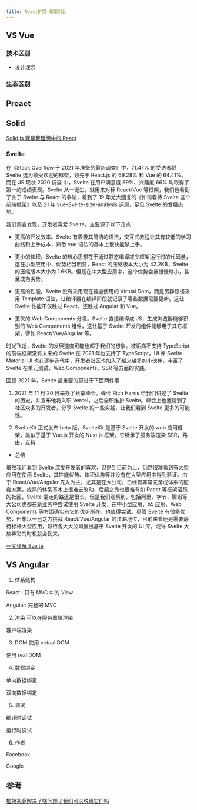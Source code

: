 ```yaml
---
title: React扩展-框架对比
---
```


## VS Vue


### 技术区别

- 设计理念


### 生态区别





## Preact





## Solid

[Solid.js 就是我理想中的 React](https://mp.weixin.qq.com/s/0sGJ9r_9C9EPzliEkUuyTg)

### Svelte

在《Stack Overflow 于 2021 年准备的最新调查》中，71.47% 的受访者将 Svelte 选为最受欢迎的框架，领先于 React.js 的 69.28% 和 Vue 的 64.41%。而在 JS 现状 2020 调查 中，Svelte 在用户满意度 89%、兴趣度 66% 均取得了第一的成绩表现。Svelte 从一诞生，就用来对标 React/Vue 等框架，我们也看到了关于 Svelte 与 React 的争论，看到了 19 年尤大回复的《如何看待 Svelte 这个前端框架》以及 21 年 vue-Svelte-size-analysis 评测，足见 Svelte 的发展态势。

我们调查发现，开发者喜爱 Svelte，主要源于以下几点：

- 更高的开发效率。Svelte 有着极其简洁的语法，交互式教程让其有较低的学习曲线和上手成本，熟悉 vue 语法的基本上很快能够上手。

- 更小的体积。Svelte 的核心思想在于通过静态编译减少框架运行时的代码量，这在小型应用中，优势相当明显，React 的压缩版本大小为 42.2KB，Svelte 的压缩版本大小为 1.6KB。但是在中大型应用中，这个优势会被慢慢缩小，甚至成为劣势。

- 更高的性能。Svelte 没有采用现在普遍使用的 Virtual Dom，而是另辟蹊径采用 Template 语法，让编译器在编译阶段就记录了哪些数据需要更新。这让 Svelte 性能不仅胜过 React，还胜过 Angular 和 Vue。

- 更优的 Web Components 分发。Svelte 直接编译成 JS，生成浏览器能够识别的 Web Components 组件，这让基于 Svelte 开发的组件能够用于其它框架，譬如 React/Vue/Angular 等。

时光飞逝，Svelte 的发展速度可能也超乎我们的想象。被诟病不支持 TypeScript 的前端框架没有未来的 Svelte 在 2021 年也支持了 TypeScript，UI 库 Svelte Material UI 也在逐步迭代中，开发者社区也加入了越来越多的小伙伴，丰富了 Svelte 在单元测试、Web Components、SSR 等方面的实践。

回顾 2021 年，Svelte 最重要的莫过于下面两件事：

1. 2021 年 11 月 20 日举办了秋季峰会。峰会 Rich Harris 给我们讲述了 Svelte 的历史，并宣布他将入职 Vercel，之后全职维护 Svelte。峰会上也邀请到了社区众多的开发者，分享 Svelte 的一些实践，让我们看到 Svelte 更多的可能性。

2. SvelteKit 正式发布 beta 版。SvelteKit 是基于 Svelte 开发的 web 应用框架，类似于基于 Vue.js 开发的 Nuxt.js 框架。它继承了服务端渲染 SSR，路由，支持


- 总结

虽然我们看到 Svelte 深受开发者的喜欢，但是到目前为止，仍然很难看到有大型应用在使用 Svelte，其性能优势、体积优势等并没有在大型应用中得到验证。由于 React/Vue/Angular 先入为主，尤其是在大公司，已经有非常完备成体系的配套方案，成熟的体系基本上很难去改动，后起之秀也很难有如 React 等框架活跃的社区，Svelte 要走的路还是很长。但是我们观察到，包括阿里、字节、腾讯等大公司也都在新业务中尝试使用 Svelte 开发，在中小型应用、h5 应用、Web Components 等方面确实有它的优势所在，也值得尝试。尽管 Svelte 有很多优势，但想以一己之力挑战 React/Vue/Angular 的江湖地位，目前来看还是需要静待标杆大型应用，静待各大大公司推出基于 Svelte 开发的 UI 库，或许 Svelte 大放异彩的时机就会到来。

[一文详解 Svelte](https://mp.weixin.qq.com/s/pUCk75aKfyvCSyT28HpwKQ)

## VS Angular

1. 体系结构

React : 只有 MVC 中的 View

Angular: 完整的 MVC

2. 渲染
可以在服务器端渲染

客户端渲染

3. DOM
使用 virtual DOM

使用 real DOM

4. 数据绑定

单向数据绑定

双向数据绑定

5. 调试

编译时调试

运行时调试

6. 作者

Facebook

Google


## 参考

[框架究竟解决了啥问题？我们可以脱离它们吗](https://mp.weixin.qq.com/s/J_Fs2jrhOsGdAxlBnJKYCw)
